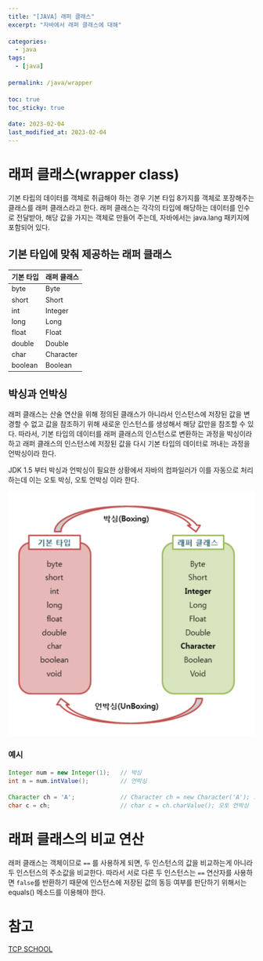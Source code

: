 ```yaml
---
title: "[JAVA] 래퍼 클래스"
excerpt: "자바에서 래퍼 클래스에 대해"

categories:
  - java
tags:
  - [java]

permalink: /java/wrapper

toc: true
toc_sticky: true

date: 2023-02-04
last_modified_at: 2023-02-04
---
```


# 래퍼 클래스(wrapper class)

기본 타립의 데이터를 객체로 취급해야 하는 경우 기본 타입 8가지를 객체로 포장해주는 클래스를 래퍼 클래스라고 한다. 래퍼 클래스는 각각의 타입에 해당하는 데이터를 인수로 전달받아, 해당 값을 가지는 객체로 만들어 주는데, 자바에서는 java.lang 패키지에 포함되어 있다.

## 기본 타입에 맞춰 제공하는 래퍼 클래스

|기본 타입|래퍼 클래스|
|---|---|
|byte|Byte|
|short|Short|
|int|Integer|
|long|Long|
|float|Float|
|double|Double|
|char|Character|
|boolean|Boolean|

## 박싱과 언박싱

래퍼 클래스는 산술 연산을 위해 정의된 클래스가 아니라서 인스턴스에 저장된 값을 변경할 수 없고 값을 참조하기 위해 새로운 인스턴스를 생성해서 해당 값만을 참조할 수 있다.
따라서, 기본 타입의 데이터를 래퍼 클래스의 인스턴스로 변환하는 과정을 박싱이라 하고 래퍼 클래스의 인스턴스에 저장된 값을 다시 기본 타입의 데이터로 꺼내는 과정을 언박싱이라 한다.

JDK 1.5 부터 박싱과 언박싱이 필요한 상황에서 자바의 컴파일러가 이를 자동으로 처리하는데 이는 오토 박싱, 오토 언박싱 이라 한다.

![Alt text](../../assets/images/posts_img/Java/2023-02-04.png)

### 예시

```java
Integer num = new Integer(1);   // 박싱
int n = num.intValue();         // 언박싱

Character ch = 'A';             // Character ch = new Character('A'); 오토 박싱
char c = ch;                    // char c = ch.charValue(); 오토 언박싱
```

# 래퍼 클래스의 비교 연산

래퍼 클래스는 객체이므로 `==` 를 사용하게 되면, 두 인스턴스의 값을 비교하는게 아니라 두 인스턴스의 주소값을 비교한다. 따라서 서로 다른 두 인스턴스는 `==` 연산자를 사용하면 `false`를 반환하기 때문에 인스턴스에 저장된 값의 동등 여부를 판단하기 위해서는 equals() 메소드를 이용해야 한다.


# 참고

[TCP SCHOOL](http://www.tcpschool.com/java/java_api_wrapper)


